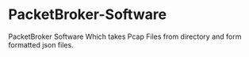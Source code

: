 # PacketBroker-Software
PacketBroker Software Which takes Pcap Files from directory and form formatted json files.
